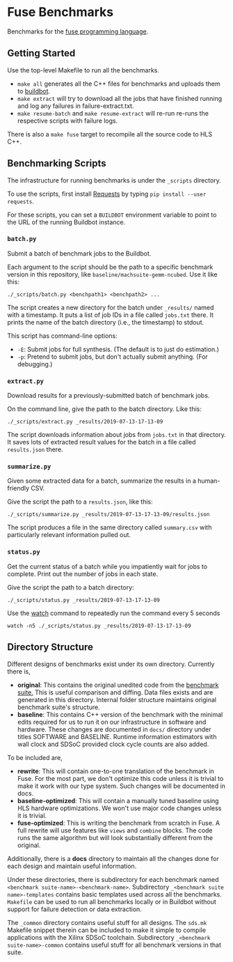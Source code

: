 # Fuse Benchmarks

Benchmarks for the [fuse programming language](https://github.com/cucapra/seashell).


## Getting Started

Use the top-level Makefile to run all the benchmarks.

- `make all` generates all the C++ files for benchmarks and uploads them to
  [buildbot](http://gorgonzola.cs.cornell.edu:8000/).
- `make extract` will try to download all the jobs that have finished running
  and log any failures in failure-extract.txt.
- `make resume-batch` and `make resume-extract` will re-run
  re-runs the respective scripts with failure logs.

There is also a `make fuse` target to recompile all the source code to HLS C++.


## Benchmarking Scripts

The infrastructure for running benchmarks is under the `_scripts` directory.

To use the scripts, first install [Requests][] by typing `pip install --user requests`.

For these scripts, you can set a `BUILDBOT` environment variable to point to the URL of the running Buildbot instance.

[requests]: https://2.python-requests.org/en/master/

### `batch.py`

Submit a batch of benchmark jobs to the Buildbot.

Each argument to the script should be the path to a specific benchmark version in this repository, like `baseline/machsuite-gemm-ncubed`.
Use it like this:

    ./_scripts/batch.py <benchpath1> <benchpath2> ...

The script creates a new directory for the batch under `_results/` named with a timestamp.
It puts a list of job IDs in a file called `jobs.txt` there.
It prints the name of the batch directory (i.e., the timestamp) to stdout.

This script has command-line options:

- `-E`: Submit jobs for full synthesis. (The default is to just do estimation.)
- `-p`: Pretend to submit jobs, but don't actually submit anything. (For debugging.)

### `extract.py`

Download results for a previously-submitted batch of benchmark jobs.

On the command line, give the path to the batch directory.
Like this:

    ./_scripts/extract.py _results/2019-07-13-17-13-09

The script downloads information about jobs from `jobs.txt` in that directory.
It saves lots of extracted result values for the batch in a file called `results.json` there.

### `summarize.py`

Given some extracted data for a batch, summarize the results in a human-friendly CSV.

Give the script the path to a `results.json`, like this:

    ./_scripts/summarize.py _results/2019-07-13-17-13-09/results.json

The script produces a file in the same directory called `summary.csv` with particularly relevant information pulled out.

### `status.py`

Get the current status of a batch while you impatiently wait for jobs to complete.
Print out the number of jobs in each state.

Give the script the path to a batch directory:

    ./_scripts/status.py _results/2019-07-13-17-13-09

Use the [watch](https://linux.die.net/man/1/watch) command to repeatedly run
the command every 5 seconds

    watch -n5 ./_scripts/status.py _results/2019-07-13-17-13-09


## Directory Structure

Different designs of benchmarks exist under its own directory. Currently there is,
- **original**: This contains the original unedited code from the [benchmark
  suite.](https://github.com/breagen/MachSuite/) This is useful comparison
  and diffing. Data files exists and are generated in this directory. Internal
  folder structure maintains original benchmark suite's structure.
- **baseline**: This contains C++ version of the benchmark with the minimal edits
  required for us to run it on our infrastructure in software and hardware. These changes are documented in
  `docs/` directory under titles SOFTWARE and BASELINE. Runtime information estimators with wall clock and SDSoC provided clock cycle counts are also added.

To be included are,
- **rewrite**: This will contain one-to-one translation of the benchmark in Fuse.
  For the most part, we don't optimize this code unless it is trivial to
  make it work with our type system. Such changes will be documented in docs.
- **baseline-optimized**: This will contain a manually tuned baseline using
  HLS hardware optimizations. We won't use major code changes unless it is trivial.
- **fuse-optimized**: This is writing the benchmark from scratch in Fuse. A full
  rewrite will use features like `views` and `combine` blocks. The code runs the
  same algorithm but will look substantially different from the original.

Additionally, there is a **docs** directory to maintain all the changes done for each design and maintain useful information.

Under these directories, there is subdirectory for each benchmark named `<benchmark suite-name>-<benchmark-name>`. Subdirectory `_<benchmark suite name>-templates` contains basic templates used across all the benchmarks. `Makefile` can be used to run all benchmarks locally or in Buildbot without support for failure detection or data extraction.

The `_common` directory contains useful stuff for all designs. The `sds.mk` Makefile snippet therein can be included to make it simple to compile applications with the Xilinx SDSoC toolchain. Subdirectory `_<benchmark suite-name>-common` contains useful stuff for all benchmark versions in that suite.

